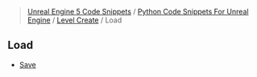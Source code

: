 > [Unreal Engine 5 Code Snippets](../../../README.md) / [Python Code Snippets For Unreal Engine](../../README.md) / [Level Create](../README.md) / Load
## Load
- [Save](Save.md)